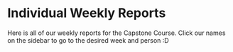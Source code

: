 # Individual Weekly Reports

Here is all of our weekly reports for the Capstone Course. Click our names on the sidebar to go to the desired week and person :D
